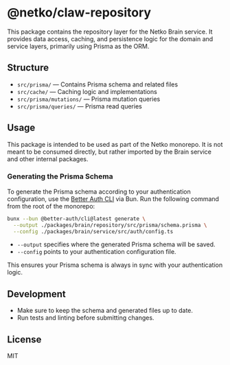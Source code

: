 # @netko/claw-repository

This package contains the repository layer for the Netko Brain service. It provides data access, caching, and persistence logic for the domain and service layers, primarily using Prisma as the ORM.

## Structure

- `src/prisma/` — Contains Prisma schema and related files
- `src/cache/` — Caching logic and implementations
- `src/prisma/mutations/` — Prisma mutation queries
- `src/prisma/queries/` — Prisma read queries

## Usage

This package is intended to be used as part of the Netko monorepo. It is not meant to be consumed directly, but rather imported by the Brain service and other internal packages.

### Generating the Prisma Schema

To generate the Prisma schema according to your authentication configuration, use the [Better Auth CLI](https://www.npmjs.com/package/@better-auth/cli) via Bun. Run the following command from the root of the monorepo:

```sh
bunx --bun @better-auth/cli@latest generate \
  --output ./packages/brain/repository/src/prisma/schema.prisma \
  --config ./packages/brain/service/src/auth/config.ts
```

- `--output` specifies where the generated Prisma schema will be saved.
- `--config` points to your authentication configuration file.

This ensures your Prisma schema is always in sync with your authentication logic.

## Development

- Make sure to keep the schema and generated files up to date.
- Run tests and linting before submitting changes.

## License

MIT
